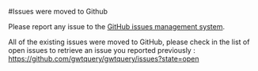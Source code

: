 #Issues were moved to Github

Please report any issue to the [GitHub issues management system](https://github.com/gwtquery/gwtquery/issues).

All of the existing issues were moved to GitHub, please check in the list of open issues to retrieve an issue you reported previously : https://github.com/gwtquery/gwtquery/issues?state=open
